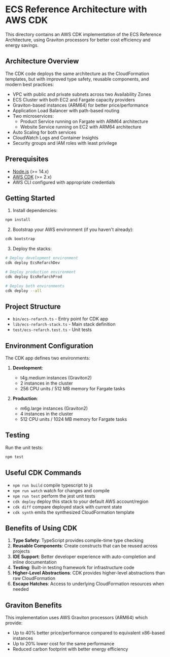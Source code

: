 # ECS Reference Architecture with AWS CDK

This directory contains an AWS CDK implementation of the ECS Reference Architecture, using Graviton processors for better cost efficiency and energy savings.

## Architecture Overview

The CDK code deploys the same architecture as the CloudFormation templates, but with improved type safety, reusable components, and modern best practices:

- VPC with public and private subnets across two Availability Zones
- ECS Cluster with both EC2 and Fargate capacity providers
- Graviton-based instances (ARM64) for better price/performance
- Application Load Balancer with path-based routing
- Two microservices:
  - Product Service running on Fargate with ARM64 architecture
  - Website Service running on EC2 with ARM64 architecture
- Auto Scaling for both services
- CloudWatch Logs and Container Insights
- Security groups and IAM roles with least privilege

## Prerequisites

- [Node.js](https://nodejs.org/) (>= 14.x)
- [AWS CDK](https://aws.amazon.com/cdk/) (>= 2.x)
- AWS CLI configured with appropriate credentials

## Getting Started

1. Install dependencies:

```bash
npm install
```

2. Bootstrap your AWS environment (if you haven't already):

```bash
cdk bootstrap
```

3. Deploy the stacks:

```bash
# Deploy development environment
cdk deploy EcsRefarchDev

# Deploy production environment
cdk deploy EcsRefarchProd

# Deploy both environments
cdk deploy --all
```

## Project Structure

- `bin/ecs-refarch.ts` - Entry point for CDK app
- `lib/ecs-refarch-stack.ts` - Main stack definition
- `test/ecs-refarch.test.ts` - Unit tests

## Environment Configuration

The CDK app defines two environments:

1. **Development**:
   - t4g.medium instances (Graviton2)
   - 2 instances in the cluster
   - 256 CPU units / 512 MB memory for Fargate tasks

2. **Production**:
   - m6g.large instances (Graviton2)
   - 4 instances in the cluster
   - 512 CPU units / 1024 MB memory for Fargate tasks

## Testing

Run the unit tests:

```bash
npm test
```

## Useful CDK Commands

* `npm run build`   compile typescript to js
* `npm run watch`   watch for changes and compile
* `npm run test`    perform the jest unit tests
* `cdk deploy`      deploy this stack to your default AWS account/region
* `cdk diff`        compare deployed stack with current state
* `cdk synth`       emits the synthesized CloudFormation template

## Benefits of Using CDK

1. **Type Safety**: TypeScript provides compile-time type checking
2. **Reusable Components**: Create constructs that can be reused across projects
3. **IDE Support**: Better developer experience with auto-completion and inline documentation
4. **Testing**: Built-in testing framework for infrastructure code
5. **Higher-Level Abstractions**: CDK provides higher-level abstractions than raw CloudFormation
6. **Escape Hatches**: Access to underlying CloudFormation resources when needed

## Graviton Benefits

This implementation uses AWS Graviton processors (ARM64) which provide:

- Up to 40% better price/performance compared to equivalent x86-based instances
- Up to 20% lower cost for the same performance
- Reduced carbon footprint with better energy efficiency
